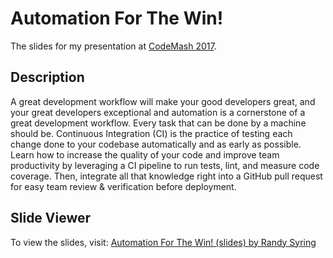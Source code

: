 Automation For The Win!
========================================================

The slides for my presentation at [CodeMash 2017][event].

[event]: http://codemash.org/

Description
-----------

A great development workflow will make your good developers great, and your great developers exceptional and automation is a cornerstone of a great development workflow. Every task that can be done by a machine should be. Continuous Integration (CI) is the practice of testing each change done to your codebase automatically and as early as possible. Learn how to increase the quality of your code and improve team productivity by leveraging a CI pipeline to run tests, lint, and measure code coverage. Then, integrate all that knowledge right into a GitHub pull request for easy team review & verification before deployment.

Slide Viewer
------------

To view the slides, visit:
[Automation For The Win! (slides) by Randy Syring][slides]

[slides]: https://cdn.rawgit.com/rsyring/codemash-automation-ftw/master/_build/slides/index.html
